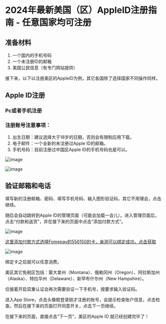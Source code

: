 # 2024年最新美国（区）AppleID注册指南 - 任意国家均可注册

## 准备材料

1. 一个国内的手机号码
2. 一个未注册ID的邮箱
3. 美国公民信息（有专门网站提供）

接下来，以下以注册美区的AppleID为例，其它各国除了选择国家不同操作同样。

## Apple ID注册

### Pc或者手机注册

### 注册账号注意事项：

1. 出生日期：建议选择大于18岁的日期，否则会有限制应用下载。
2. 电子邮件：一个全新的未注册过Apple ID的邮箱。
3. 手机号码：目前注册过中国区Apple ID的手机号码也是可以。

![image](https://github.com/tn3353773/AppleID/assets/169963244/ccf560bc-a143-47a5-9ea3-0abfddb9b875)


![image](https://github.com/tn3353773/AppleID/assets/169963244/ee54d2ad-ce74-4750-ae68-bc5027a98240)


## 验证邮箱和电话

填写新的注册邮箱、密码、填写手机号码、输入图形验证码，其它不用理会，点击继续。

随后会自动跳转到Apple ID的管理页面（可能会加载一会儿）。进入管理页面后，点击“付款和送货”，并在接下来的页面中点击“添加付款方式”。

![image](https://github.com/tn3353773/AppleID/assets/169963244/a4b4b4ac-0adb-4398-aa82-606f381b886d)


[这里添加付款方式选择Fomepay的556150的卡，亲测可以绑定成功，点击获取](https://gpt.fomepay.com/#/pages/login/index?d=Q3DD80)

![image](https://github.com/tn3353773/AppleID/assets/169963244/2868105c-bdb3-4ef8-919f-d29334e58556)


绑定卡之后就可以任意消费。

美区其它免税区包括：蒙大拿州（Montana）、俄勒冈州（Oregon）、阿拉斯加州（Alaska）、特拉华州（Delaware）、新罕布什尔州（New Hampshire）。

仅接着开启双重认证会再次需要验证一下手机号，按要求输入验证码。

进入App Store，点击头像框登录刚才注册的账号，会提示检查账户信息，点击检查。然后在接下来的页面打开同意开关，点击下一页继续。

在接下来的页面，直接点击“下一页”，美区的Apple ID 就已经创建完毕了！
